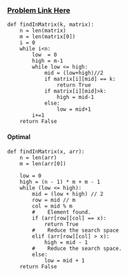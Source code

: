 ### [Problem Link Here](https://www.codingninjas.com/codestudio/guided-paths/data-structures-algorithms/content/118621/offering/1377945)

```
def findInMatrix(k, matrix):
    n = len(matrix)
    m = len(matrix[0])
    i = 0
    while i<n:
        low  = 0
        high = m-1
        while low <= high:
            mid = (low+high)//2
            if matrix[i][mid] == k:
                return True
            if matrix[i][mid]>k:
                high = mid-1
            else:
                low = mid+1
        i+=1
    return False
```

#### Optimal

```
def findInMatrix(x, arr):
    n = len(arr)
    m = len(arr[0])

    low = 0
    high = (n - 1) * m + m - 1
    while (low <= high):
        mid = (low + high) // 2
        row = mid // m
        col = mid % m     
        #    Element found.
        if (arr[row][col] == x):
            return True        
        #    Reduce the search space
        elif (arr[row][col] > x):
            high = mid - 1
        #    Reduce the search space.
        else:
            low = mid + 1
    return False
```
